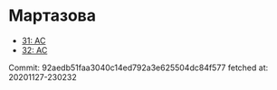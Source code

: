 # Мартазова
- [31: AC](31.md)
- [32: AC](32.md)

Commit: 92aedb51faa3040c14ed792a3e625504dc84f577
 fetched at: 20201127-230232
